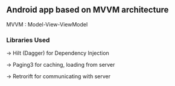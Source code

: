 ## Android app based on MVVM architecture   
  MVVM : Model-View-ViewModel


### Libraries Used   
-> Hilt (Dagger) for Dependency Injection

-> Paging3 for caching, loading from server

-> Retrorift for communicating with server  
  

<br/> 
